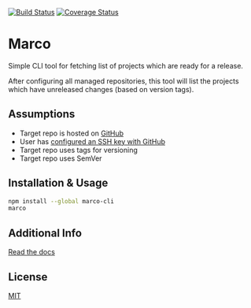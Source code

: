 [![Build Status](https://api.travis-ci.org/ceruleanlabs/marco.svg?branch=master)](https://travis-ci.org/ceruleanlabs/marco)
[![Coverage Status](https://coveralls.io/repos/github/ceruleanlabs/marco/badge.svg?branch=master)](https://coveralls.io/github/ceruleanlabs/marco?branch=master)

# Marco
Simple CLI tool for fetching list of projects which are ready for a release.

After configuring all managed repositories, this tool will list the projects which have unreleased changes (based on version tags).

## Assumptions
- Target repo is hosted on [GitHub](https://github.com)
- User has [configured an SSH key with GitHub](https://help.github.com/articles/connecting-to-github-with-ssh/)
- Target repo uses tags for versioning
- Target repo uses SemVer

## Installation & Usage
```bash
npm install --global marco-cli
marco
```

## Additional Info
[Read the docs](docs/index.md)

## License
[MIT](LICENSE)
